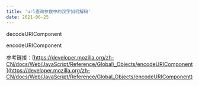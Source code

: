 ```yaml
---
title: 'url查询参数中的汉字如何解码'
date: 2021-06-25
---   
```

decodeURIComponent

encodeURIComponent

参考链接：[https://developer.mozilla.org/zh-CN/docs/Web/JavaScript/Reference/Global\_Objects/encodeURIComponent](https://developer.mozilla.org/zh-CN/docs/Web/JavaScript/Reference/Global_Objects/encodeURIComponent)